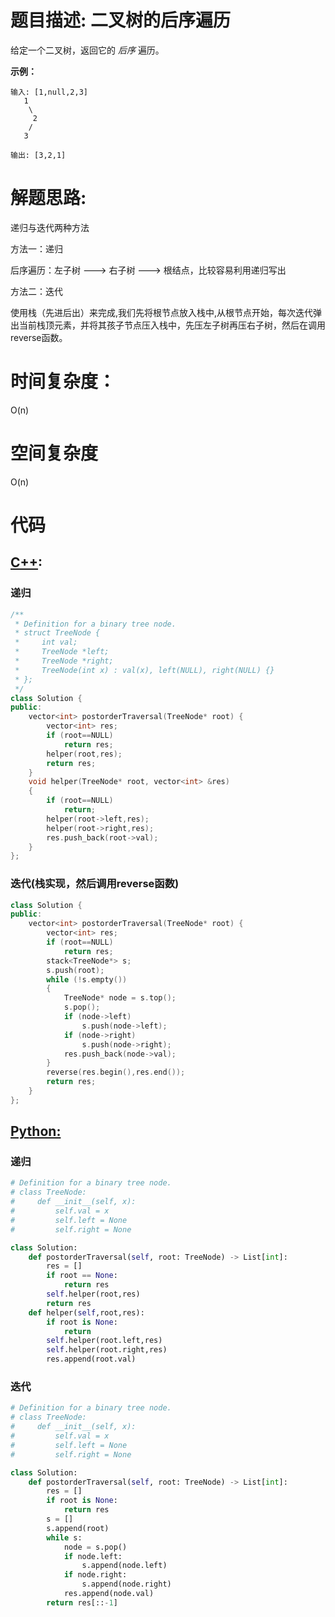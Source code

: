# 题目描述:  二叉树的后序遍历

给定一个二叉树，返回它的 *后序* 遍历。

**示例：**
```
输入: [1,null,2,3]  
   1
    \
     2
    /
   3 

输出: [3,2,1]
```

# 解题思路:
递归与迭代两种方法

方法一：递归

  后序遍历：左子树 ---> 右子树 ---> 根结点，比较容易利用递归写出

方法二：迭代
   
   使用栈（先进后出）来完成,我们先将根节点放入栈中,从根节点开始，每次迭代弹出当前栈顶元素，并将其孩子节点压入栈中，先压左子树再压右子树，然后在调用reverse函数。

# 时间复杂度：
  O(n) 
# 空间复杂度
  O(n)
# 代码

## [C++](./Binary-Tree-Preorder-Traversal.cpp):

###  递归
```c++
/**
 * Definition for a binary tree node.
 * struct TreeNode {
 *     int val;
 *     TreeNode *left;
 *     TreeNode *right;
 *     TreeNode(int x) : val(x), left(NULL), right(NULL) {}
 * };
 */
class Solution {
public:
    vector<int> postorderTraversal(TreeNode* root) {
        vector<int> res;
        if (root==NULL)
            return res;
        helper(root,res);
        return res;
    }
    void helper(TreeNode* root, vector<int> &res)
    {
        if (root==NULL)
            return;
        helper(root->left,res);
        helper(root->right,res);
        res.push_back(root->val);
    }
};
```

###  迭代(栈实现，然后调用reverse函数)
```c++
class Solution {
public:
    vector<int> postorderTraversal(TreeNode* root) {
        vector<int> res;
        if (root==NULL)
            return res;
        stack<TreeNode*> s;
        s.push(root);
        while (!s.empty())
        {
            TreeNode* node = s.top();
            s.pop();
            if (node->left)
                s.push(node->left);
            if (node->right)
                s.push(node->right);
            res.push_back(node->val);
        }
        reverse(res.begin(),res.end());
        return res;
    }
};
```

## [Python:](https://github.com/bryceustc/LeetCode_Note/blob/master/python/Binary-Tree-Preorder-Traversal/Binary-Tree-Preorder-Traversal.py)
###  递归
```python
# Definition for a binary tree node.
# class TreeNode:
#     def __init__(self, x):
#         self.val = x
#         self.left = None
#         self.right = None

class Solution:
    def postorderTraversal(self, root: TreeNode) -> List[int]:
        res = []
        if root == None:
            return res
        self.helper(root,res)
        return res
    def helper(self,root,res):
        if root is None:
            return
        self.helper(root.left,res)
        self.helper(root.right,res)
        res.append(root.val)
```

###  迭代 
```python
# Definition for a binary tree node.
# class TreeNode:
#     def __init__(self, x):
#         self.val = x
#         self.left = None
#         self.right = None

class Solution:
    def postorderTraversal(self, root: TreeNode) -> List[int]:
        res = []
        if root is None:
            return res
        s = []
        s.append(root)
        while s:
            node = s.pop()
            if node.left:
                s.append(node.left)
            if node.right:
                s.append(node.right)
            res.append(node.val)
        return res[::-1]
```

